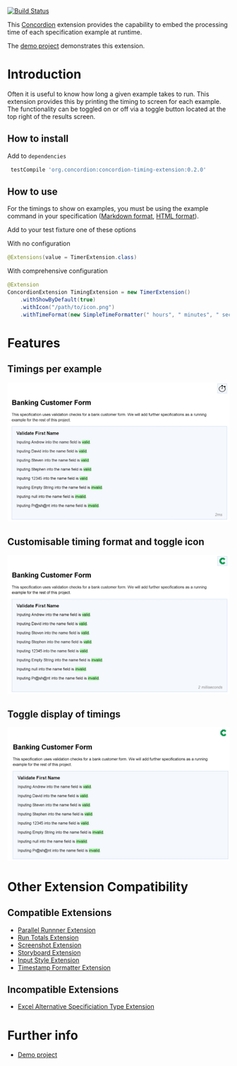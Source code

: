 [![Build Status](https://travis-ci.org/concordion/concordion-timing-extension.svg?branch=master)](https://travis-ci.org/concordion/concordion-timing-extension)

This [Concordion](http://www.concordion.org) extension provides the capability to embed the processing time
of each specification example at runtime.

The [demo project](https://github.com/concordion/concordion-timing-extension-demo) demonstrates this extension.

# Introduction

Often it is useful to know how long a given example takes to run. This extension provides this by printing the
timing to screen for each example. The functionality can be toggled on or off via a toggle button located at the top
right of the results screen.

## How to install

Add to `dependencies`

```groovy
 testCompile 'org.concordion:concordion-timing-extension:0.2.0'
```
## How to use

For the timings to show on examples, you must be using the example command in your specification ([Markdown format](http://concordion.org/instrumenting/java/markdown/#example-command), [HTML format](http://concordion.org/instrumenting/java/html/#example-command)).

Add to your test fixture one of these options

With no configuration

```java
@Extensions(value = TimerExtension.class)
```

With comprehensive configuration

```java
@Extension
ConcordionExtension TimingExtension = new TimerExtension()
    .withShowByDefault(true)
    .withIcon("/path/to/icon.png")
    .withTimeFormat(new SimpleTimeFormatter(" hours", " minutes", " seconds", " milliseconds"));
```

# Features

## Timings per example

 ![Example timing](images/example-timing.jpg)


## Customisable timing format and toggle icon

 ![Customised Example](images/customised-example.jpg)

## Toggle display of timings

 ![Customised Example](images/toggle-display.jpg)


# Other Extension Compatibility 

##  Compatible Extensions

- [Parallel Runnner Extension](https://github.com/concordion/concordion-parallel-run-extension)
- [Run Totals Extension](https://github.com/concordion/concordion-parallel-run-extension)
- [Screenshot Extension](https://github.com/concordion/concordion-screenshot-extension)
- [Storyboard Extension](https://github.com/concordion/concordion-storyboard-extension)
- [Input Style Extension](https://github.com/concordion/concordion-input-style-extension)
- [Timestamp Formatter Extension](https://github.com/concordion/concordion-timestamp-formatter-extension)

##  Incompatible Extensions

- [Excel Alternative Specificiation Type Extension](https://github.com/concordion/concordion-excel-extension/)


# Further info

<!-- * [Specification](https://github.com/concordion/concordion-timing-extension-demo/spec/spec/concordion/ext/storyboard/Storyboard.html) -->
<!-- * [API](http://concordion.github.io/concordion-storyboard-extension/api/index.html) -->
* [Demo project](https://github.com/concordion/concordion-timing-extension-demo)
